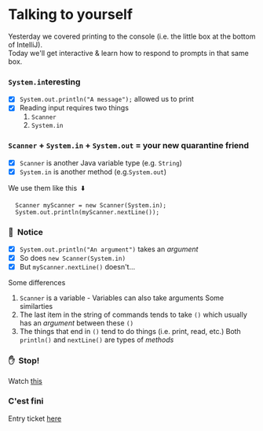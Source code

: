 # Talking to yourself

Yesterday we covered printing to the console (i.e. the little box at the bottom of IntelliJ).\
Today we'll get interactive & learn how to respond to prompts in that same box.

### `System.in`teresting
  - [x] `System.out.println("A message");` allowed us to print
  - [x] Reading input requires two things
    1. `Scanner`
    2. `System.in`

### `Scanner` + `System.in` + `System.out` = your new quarantine friend
  - [x] `Scanner` is another Java variable type (e.g. `String`)
  - [x] `System.in` is another method (e.g.`System.out`)
  
We use them like this &nbsp;:arrow_down:
```
  Scanner myScanner = new Scanner(System.in);
  System.out.println(myScanner.nextLine());
```

### :thought_balloon:&nbsp; Notice
  - [x] `System.out.println("An argument")` takes an _argument_
  - [x] So does `new Scanner(System.in)`
  - [x] But `myScanner.nextLine()` doesn't...
  
Some differences
  1. `Scanner` is a variable
    - Variables can also take arguments 
Some similarties
  1. The last item in the string of commands tends to take `()` which usually has an _argument_ between these `()`
  2. The things that end in `()` tend to do things (i.e. print, read, etc.)
Both `println()` and `nextLine()` are types of _methods_

### :hand:&nbsp; Stop!
Watch [this](https://themadeiraschool.sharepoint.com/sites/IntrotoCS/Shared%20Documents/General/Videos/lesson5Video1.mov)

### C'est fini
Entry ticket [here](https://forms.office.com/Pages/ResponsePage.aspx?id=P9fbuiFvgkyZJ5ogeV5C0bXAAGShYuhAq0O_bKHZJnxUM0xIMUo3V1BBU05ZSlNVUjE5WExTQ1FURyQlQCN0PWcu)
